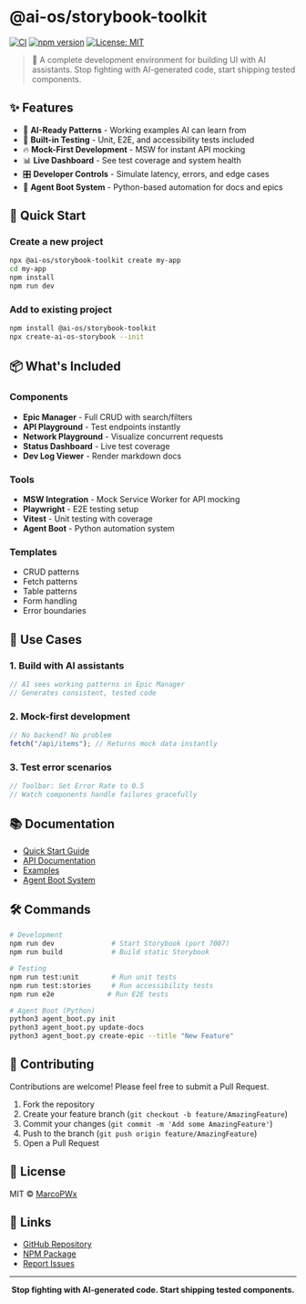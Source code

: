 # @ai-os/storybook-toolkit

[![CI](https://github.com/MarcoPWx/AI-OS-Storybook/actions/workflows/ci.yml/badge.svg)](https://github.com/MarcoPWx/AI-OS-Storybook/actions/workflows/ci.yml)
[![npm version](https://img.shields.io/npm/v/@ai-os/storybook-toolkit.svg)](https://www.npmjs.com/package/@ai-os/storybook-toolkit)
[![License: MIT](https://img.shields.io/badge/License-MIT-yellow.svg)](https://opensource.org/licenses/MIT)

> 🚀 A complete development environment for building UI with AI assistants. Stop fighting with AI-generated code, start shipping tested components.

## ✨ Features

- 🎯 **AI-Ready Patterns** - Working examples AI can learn from
- 🧪 **Built-in Testing** - Unit, E2E, and accessibility tests included
- 🔥 **Mock-First Development** - MSW for instant API mocking
- 📊 **Live Dashboard** - See test coverage and system health
- 🎛️ **Developer Controls** - Simulate latency, errors, and edge cases
- 🤖 **Agent Boot System** - Python-based automation for docs and epics

## 🚀 Quick Start

### Create a new project

```bash
npx @ai-os/storybook-toolkit create my-app
cd my-app
npm install
npm run dev
```

### Add to existing project

```bash
npm install @ai-os/storybook-toolkit
npx create-ai-os-storybook --init
```

## 📦 What's Included

### Components

- **Epic Manager** - Full CRUD with search/filters
- **API Playground** - Test endpoints instantly
- **Network Playground** - Visualize concurrent requests
- **Status Dashboard** - Live test coverage
- **Dev Log Viewer** - Render markdown docs

### Tools

- **MSW Integration** - Mock Service Worker for API mocking
- **Playwright** - E2E testing setup
- **Vitest** - Unit testing with coverage
- **Agent Boot** - Python automation system

### Templates

- CRUD patterns
- Fetch patterns
- Table patterns
- Form handling
- Error boundaries

## 🎯 Use Cases

### 1. Build with AI assistants

```javascript
// AI sees working patterns in Epic Manager
// Generates consistent, tested code
```

### 2. Mock-first development

```javascript
// No backend? No problem
fetch("/api/items"); // Returns mock data instantly
```

### 3. Test error scenarios

```javascript
// Toolbar: Set Error Rate to 0.5
// Watch components handle failures gracefully
```

## 📚 Documentation

- [Quick Start Guide](https://github.com/MarcoPWx/AI-OS-Storybook#quick-start)
- [API Documentation](https://github.com/MarcoPWx/AI-OS-Storybook/docs)
- [Examples](https://github.com/MarcoPWx/AI-OS-Storybook/tree/main/src/stories)
- [Agent Boot System](https://github.com/MarcoPWx/AI-OS-Storybook/blob/main/AGENT_BOOT_README.md)

## 🛠️ Commands

```bash
# Development
npm run dev              # Start Storybook (port 7007)
npm run build            # Build static Storybook

# Testing
npm run test:unit        # Run unit tests
npm run test:stories     # Run accessibility tests
npm run e2e             # Run E2E tests

# Agent Boot (Python)
python3 agent_boot.py init
python3 agent_boot.py update-docs
python3 agent_boot.py create-epic --title "New Feature"
```

## 🤝 Contributing

Contributions are welcome! Please feel free to submit a Pull Request.

1. Fork the repository
2. Create your feature branch (`git checkout -b feature/AmazingFeature`)
3. Commit your changes (`git commit -m 'Add some AmazingFeature'`)
4. Push to the branch (`git push origin feature/AmazingFeature`)
5. Open a Pull Request

## 📝 License

MIT © [MarcoPWx](https://github.com/MarcoPWx)

## 🔗 Links

- [GitHub Repository](https://github.com/MarcoPWx/AI-OS-Storybook)
- [NPM Package](https://www.npmjs.com/package/@ai-os/storybook-toolkit)
- [Report Issues](https://github.com/MarcoPWx/AI-OS-Storybook/issues)

---

<div align="center">
  <strong>Stop fighting with AI-generated code. Start shipping tested components.</strong>
</div>
